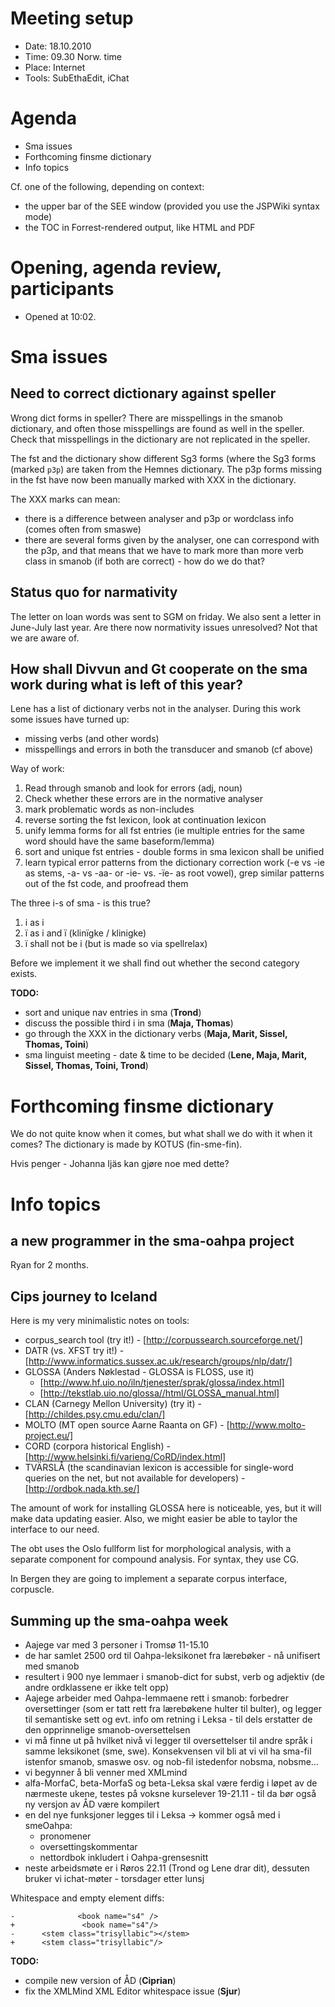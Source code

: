 # Meeting setup

* Date: 18.10.2010
* Time: 09.30 Norw. time
* Place: Internet
* Tools: SubEthaEdit, iChat

# Agenda

* Sma issues
* Forthcoming finsme dictionary
* Info topics

Cf. one of the following, depending on context:
* the upper bar of the SEE window (provided you use the JSPWiki syntax mode)
* the TOC in Forrest-rendered output, like HTML and PDF

# Opening, agenda review, participants

* Opened at 10:02.

# Sma issues

## Need to correct dictionary against speller

Wrong dict forms in speller? There are misspellings in the smanob dictionary,
and often those misspellings are found as well in the speller. Check that
misspellings in the dictionary are not replicated in the speller.

The fst and the dictionary show different Sg3 forms (where the Sg3 forms (marked
`p3p`) are taken from the Hemnes dictionary. The p3p forms missing in the fst
have now been manually marked with XXX in the dictionary.

The XXX marks can mean:
* there is a difference between analyser and p3p or wordclass info (comes often from smaswe)
* there are several forms given by the analyser, one can correspond with
  the p3p, and that means that we have to mark more than more verb class
  in smanob (if both are correct) - how do we do that?

## Status quo for narmativity

The letter on loan words was sent to SGM on friday. We also sent a letter
in June-July last year. Are there now normativity issues unresolved? Not that we
are aware of.

## How shall Divvun and Gt cooperate on the sma work during what is left of this year?

Lene has a list of dictionary verbs not in the analyser. During this work some
issues have turned up:

* missing verbs (and other words)
* misspellings and errors in both the transducer and smanob (cf above)

Way of work:
1. Read through smanob and look for errors (adj, noun)
1. Check whether these errors are in the normative analyser
1. mark problematic words as non-includes
1. reverse sorting the fst lexicon, look at continuation lexicon
1. unify lemma forms for all fst entries (ie multiple entries for the same word
  should have the same baseform/lemma)
1. sort and unique fst entries - double forms in sma lexicon shall be unified
1. learn typical error patterns from the dictionary correction work
  (-e vs -ie as stems, -a- vs -aa- or -ie- vs. -ïe- as root vowel),
  grep similar patterns out of the fst code, and proofread them

The three i-s of sma - is this true?

1. i as i
1. ï as i and ï (klinïgke / klinigke)
1. ï shall not be i (but is made so via spellrelax)

Before we implement it we shall find out whether the second category
exists.

**TODO:**
* sort and unique nav entries in sma (**Trond**)
* discuss the possible third i in sma (**Maja, Thomas**)
* go through the XXX in the dictionary verbs
  (**Maja, Marit, Sissel, Thomas, Toini**)
* sma linguist meeting - date & time to be decided
  (**Lene, Maja, Marit, Sissel, Thomas, Toini, Trond**)

# Forthcoming finsme dictionary

We do not quite know when it comes, but what shall we do with it when it comes?
The dictionary is made by KOTUS (fin-sme-fin).

Hvis penger - Johanna Ijäs kan gjøre noe med dette?

# Info topics

## a new programmer in the sma-oahpa project

Ryan for 2 months.

## Cips journey to Iceland

Here is my very minimalistic notes on tools:
* corpus_search tool (try it!) -
  [http://corpussearch.sourceforge.net/]
* DATR (vs. XFST try it!) -
  [http://www.informatics.sussex.ac.uk/research/groups/nlp/datr/]
* GLOSSA (Anders Nøklestad - GLOSSA is FLOSS, use it)
    - [http://www.hf.uio.no/iln/tjenester/sprak/glossa/index.html]
    - [http://tekstlab.uio.no/glossa//html/GLOSSA_manual.html]
* CLAN (Carnegy Mellon University) (try it) -
  [http://childes.psy.cmu.edu/clan/]
* MOLTO (MT open source Aarne Raanta on GF) -
  [http://www.molto-project.eu/]
* CORD (corpora historical English) -
  [http://www.helsinki.fi/varieng/CoRD/index.html]
* TVÄRSLÅ (the scandinavian lexicon is accessible for single-word
  queries on the net, but not available for developers) -
  [http://ordbok.nada.kth.se/]

The amount of work for installing GLOSSA here is noticeable, yes, but
it will make data updating easier. Also, we might easier be able to
taylor the interface to our need.

The obt uses the Oslo fullform list for morphological analysis, with
a separate component for compound analysis. For syntax, they use CG.

In Bergen they are going to implement a separate corpus interface,
corpuscle.

## Summing up the sma-oahpa week

* Aajege var med 3 personer i Tromsø 11-15.10
* de har samlet 2500 ord til Oahpa-leksikonet fra lærebøker - nå unifisert med
  smanob
* resultert i 900 nye lemmaer i smanob-dict for subst, verb og
  adjektiv (de andre ordklassene er ikke telt opp)
* Aajege arbeider med Oahpa-lemmaene rett i smanob: forbedrer oversettinger
  (som er tatt rett fra lærebøkene hulter til bulter), og legger til
  semantiske sett og evt. info om retning i Leksa - til dels erstatter de den
  opprinnelige smanob-oversettelsen
* vi må finne ut på hvilket nivå vi legger til oversettelser til andre språk i
  samme leksikonet (sme, swe). Konsekvensen vil bli at vi vil ha sma-fil
  istenfor smanob, smaswe osv. og nob-fil istedenfor nobsma, nobsme...
* vi begynner å bli venner med XMLmind
* alfa-MorfaC, beta-MorfaS og beta-Leksa skal være ferdig i løpet
  av de nærmeste ukene, testes på voksne kurselever 19-21.11 - til da bør
  også ny versjon av ÅD være kompilert
* en del nye funksjoner legges til i Leksa -> kommer også med i smeOahpa:
    - pronomener
    - oversettingskommentar
    - nettordbok inkludert i Oahpa-grensesnitt
* neste arbeidsmøte er i Røros 22.11 (Trond og Lene drar dit), dessuten
  bruker vi ichat-møter - torsdager etter lunsj

Whitespace and empty element diffs:
```
-              <book name="s4" />
+               <book name="s4"/>
-      <stem class="trisyllabic"></stem>
+      <stem class="trisyllabic"/>
```

**TODO:**
* compile new version of ÅD (**Ciprian**)
* fix the XMLMind XML Editor whitespace issue (**Sjur**)
